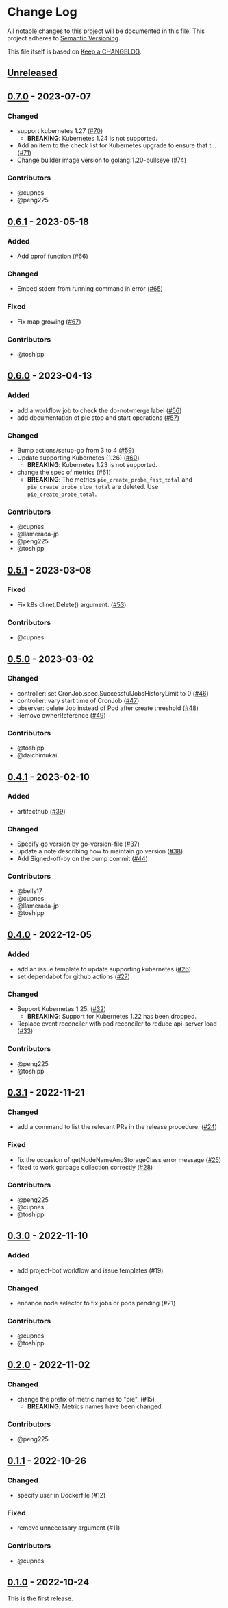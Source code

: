 # Change Log

All notable changes to this project will be documented in this file.
This project adheres to [Semantic Versioning](http://semver.org/).

This file itself is based on [Keep a CHANGELOG](https://keepachangelog.com/en/0.3.0/).

## [Unreleased]

## [0.7.0] - 2023-07-07

### Changed

- support kubernetes 1.27 ([#70](https://github.com/topolvm/pie/pull/70))
  - **BREAKING**: Kubernetes 1.24 is not supported.
- Add an item to the check list for Kubernetes upgrade to ensure that t… ([#71](https://github.com/topolvm/pie/pull/71))
- Change builder image version to golang:1.20-bullseye ([#74](https://github.com/topolvm/pie/pull/74))

### Contributors

- @cupnes
- @peng225

## [0.6.1] - 2023-05-18

### Added

- Add pprof function ([#66](https://github.com/topolvm/pie/pull/66))

### Changed

- Embed stderr from running command in error ([#65](https://github.com/topolvm/pie/pull/65))

### Fixed

- Fix map growing ([#67](https://github.com/topolvm/pie/pull/67))

### Contributors

- @toshipp

## [0.6.0] - 2023-04-13

### Added

- add a workflow job to check the do-not-merge label ([#56](https://github.com/topolvm/pie/pull/56))
- add documentation of pie stop and start operations ([#57](https://github.com/topolvm/pie/pull/57))

### Changed

- Bump actions/setup-go from 3 to 4 ([#59](https://github.com/topolvm/pie/pull/59))
- Update supporting Kubernetes (1.26) ([#60](https://github.com/topolvm/pie/pull/60))
  - **BREAKING**: Kubernetes 1.23 is not supported.
- change the spec of metrics ([#61](https://github.com/topolvm/pie/pull/61))
  - **BREAKING**: The metrics `pie_create_probe_fast_total` and `pie_create_probe_slow_total` are deleted. Use `pie_create_probe_total`.

### Contributors

- @cupnes
- @llamerada-jp
- @peng225
- @toshipp

## [0.5.1] - 2023-03-08

### Fixed

- Fix k8s clinet.Delete() argument. ([#53](https://github.com/topolvm/pie/pull/53))

### Contributors

- @cupnes

## [0.5.0] - 2023-03-02

### Changed

- controller: set CronJob.spec.SuccessfulJobsHistoryLimit to 0  ([#46](https://github.com/topolvm/pie/pull/46))
- controller: vary start time of CronJob ([#47](https://github.com/topolvm/pie/pull/47))
- observer: delete Job instead of Pod after create threshold ([#48](https://github.com/topolvm/pie/pull/48))
- Remove ownerReference ([#49](https://github.com/topolvm/pie/pull/49))

### Contributors

- @toshipp
- @daichimukai

## [0.4.1] - 2023-02-10

### Added

- artifacthub ([#39](https://github.com/topolvm/pie/pull/39))

### Changed

- Specify go version by go-version-file ([#37](https://github.com/topolvm/pie/pull/37))
- update a note describing how to maintain go version ([#38](https://github.com/topolvm/pie/pull/38))
- Add Signed-off-by on the bump commit ([#44](https://github.com/topolvm/pie/pull/44))

### Contributors

- @bells17
- @cupnes
- @llamerada-jp
- @toshipp

## [0.4.0] - 2022-12-05

### Added

- add an issue template to update supporting kubernetes ([#26](https://github.com/topolvm/pie/pull/26))
- set dependabot for github actions ([#27](https://github.com/topolvm/pie/pull/27))

### Changed

- Support Kubernetes 1.25. ([#32](https://github.com/topolvm/pie/pull/32))
  - **BREAKING**: Support for Kubernetes 1.22 has been dropped.
- Replace event reconciler with pod reconciler to reduce api-server load ([#33](https://github.com/topolvm/pie/pull/33))

### Contributors

- @peng225
- @toshipp

## [0.3.1] - 2022-11-21

### Changed

- add a command to list the relevant PRs in the release procedure. ([#24](https://github.com/topolvm/pie/pull/24))

### Fixed

- fix the occasion of getNodeNameAndStorageClass error message ([#25](https://github.com/topolvm/pie/pull/25))
- fixed to work garbage collection correctly  ([#28](https://github.com/topolvm/pie/pull/28))

### Contributors

- @peng225
- @cupnes
- @toshipp

## [0.3.0] - 2022-11-10

### Added

- add project-bot workflow and issue templates (#19)

### Changed

- enhance node selector to fix jobs or pods pending (#21)

### Contributors

- @cupnes
- @toshipp

## [0.2.0] - 2022-11-02

### Changed

- change the prefix of metric names to "pie". (#15)
  - **BREAKING**: Metrics names have been changed.

### Contributors

- @peng225

## [0.1.1] - 2022-10-26

### Changed

- specify user in Dockerfile (#12)

### Fixed

- remove unnecessary argument (#11)

### Contributors

- @cupnes

## [0.1.0] - 2022-10-24

This is the first release.

[Unreleased]: https://github.com/topolvm/pie/compare/v0.7.0...HEAD
[0.7.0]: https://github.com/topolvm/pie/compare/v0.6.1...v0.7.0
[0.6.1]: https://github.com/topolvm/pie/compare/v0.6.0...v0.6.1
[0.6.0]: https://github.com/topolvm/pie/compare/v0.5.1...v0.6.0
[0.5.1]: https://github.com/topolvm/pie/compare/v0.5.0...v0.5.1
[0.5.0]: https://github.com/topolvm/pie/compare/v0.4.1...v0.5.0
[0.4.1]: https://github.com/topolvm/pie/compare/v0.4.0...v0.4.1
[0.4.0]: https://github.com/topolvm/pie/compare/v0.3.1...v0.4.0
[0.3.1]: https://github.com/topolvm/pie/compare/v0.3.0...v0.3.1
[0.3.0]: https://github.com/topolvm/pie/compare/v0.2.0...v0.3.0
[0.2.0]: https://github.com/topolvm/pie/compare/v0.1.1...v0.2.0
[0.1.1]: https://github.com/topolvm/pie/compare/v0.1.0...v0.1.1
[0.1.0]: https://github.com/topolvm/pie/compare/4b825dc642cb6eb9a060e54bf8d69288fbee4904...v0.1.0
